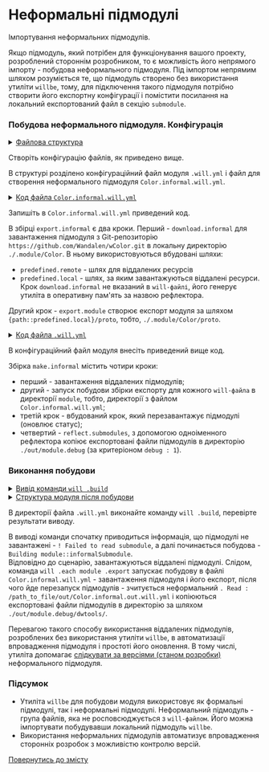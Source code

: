 # Неформальні підмодулі

Імпортування неформальних підмодулів.

Якщо підмодуль, який потрібен для функціонування вашого проекту, розроблений стороннім розробником, то є можливість його непрямого імпорту - побудова неформального підмодуля. Під імпортом непрямим шляхом розуміється те, що підмодуль створено без використання утиліти `willbe`, тому, для підключення такого підмодуля потрібно створити його експортну конфігурації і помістити посилання на локальний експортований файл в секцію `submodule`.  

### Побудова неформального підмодуля. Конфігурація  

<details>
  <summary><u>Файлова структура</u></summary>

```
informalModule
        ├── module
        │     └── Color.informal.will.yml
        └── .will.yml

```

</details>

Створіть конфігурацію файлів, як приведено вище.  

В структурі розділено конфігураційний файл модуля `.will.yml` i файл для створення неформального підмодуля `Color.informal.will.yml`.  

<details>
  <summary><u>Код файла <code>Color.informal.will.yml</code></u></summary>

```yaml
about :

  name : Color.informal
  version : 0.0.1

path :

  in : '..'
  out : 'out'
  predefined.remote : 'git+https:///github.com/Wandalen/wColor.git'
  predefined.local : './.module/Color'
  export : '{path::predefined.local}/proto'

reflector :

  download.informal :
    src : path::predefined.remote
    dst : path::predefined.local

step :

  export.module :
    export : path::export
    tar : 0

build :

  export.informal :
    criterion :
      default : 1
      export : 1
    steps :
      - step::download.informal
      - step::export.module

```

</details>

Запишіть в `Color.informal.will.yml` приведений код.

В збірці `export.informal` є два кроки. Перший - `download.informal` для завантаження підмодуля з Git-репозиторію `https://github.com/Wandalen/wColor.git` в локальну директорію `./.module/Color`. В ньому використовуються вбудовані шляхи:
- `predefined.remote` - шлях для віддалених ресурсів
- `predefined.local` - шлях, за яким завантажуються віддалені ресурси. 
Крок `download.informal` не вказаний в `will-файлі`, його генерує утиліта в оперативну пам'ять за назвою рефлектора. 

Другий крок - `export.module` створює експорт модуля за шляхом `{path::predefined.local}/proto`, тобто, `./.module/Color/proto`.   

<details>
  <summary><u>Код файла <code>.will.yml</code></u></summary>

```yaml
about :

  name : informalSubmodule
  description : "To make submodule from Git-repository"
  version : 0.0.1

submodule :

  Tools : git+https:///github.com/Wandalen/wTools.git/out/wTools#master
  Color : out/Color.informal.out

path :

  in : '.'
  out : 'out'
  proto : './proto'
  out.debug :
    path : './out/module.debug'
    criterion :
      debug : 1
  out.release :
    path : './out/module.release'
    criterion :
      debug : 0

reflector :

  reflect.submodules :
    inherit : submodule::*/exported::*=1/reflector::exportedFiles*=1
    dst :
      basePath : .
      prefixPath : path::out.*=1
    criterion :
      debug : 1

step :

  submodules.informal.export :
    currentPath : path::predefined.dir
    shell : 'will .each module .export'

build :

  make.informal :
    criterion :
      default : 1
      debug : 1
    steps :
      - submodules.download
      - submodules.informal.export
      - submodules.reload
      - reflect.submodules*=1

```

</details>

В конфігураційний файл модуля внесіть приведений вище код.

Збірка `make.informal` містить чотири кроки:
- перший - завантаження віддалених підмодулів;
- другий - запуск побудови збірки експорту для кожного `will-файла` в директорії `module`, тобто, директорії з файлом `Color.informal.will.yml`;
- третій крок - вбудований крок, який перезавантажує підмодулі (оновлює статус);
- четвертий - `reflect.submodules`, з допомогою одноіменного рефлектора копіює експортовані файли підмодулів в директорію `./out/module.debug` (за критеріоном `debug : 1`).

### Виконання побудови

<details>
  <summary><u>Вивід команди <code>will .build</code></u></summary>

```
[user@user ~]$ will .build
Command ".build"
 . Read : /path_to_file/.will.yml
 ! Failed to read submodule::Tools, try to download it with .submodules.download or even .clean it before downloading
 ! Failed to read submodule::Color, try to download it with .submodules.download or even .clean it before downloading
 . Read 1 will-files in 1.987s

  Building module::informalSubmodule / build::make.informal
     . Read : /path_to_file/.module/Tools/out/wTools.out.will.yml
     + module::Tools version master was downloaded in 15.715s
   + 1/2 submodule(s) of module::informalSubmodule were downloaded in 15.722s
 > will .each module .export
Command ".each module .export"

Module at /path_to_file/module/Color.informal.will.yml
 . Read : /path_to_file/module/Color.informal.will.yml
 . Read 1 will-files in 0.566s

    Exporting module::Color.informal / build::export
     + download.informal reflected 71 files :/// : path_to_file/.module/Color <- git+https://github.com/Wandalen/wColor.git in 3.652s
     + Write out will-file /path_to_file/out/Color.informal.out.will.yml
     + Exported export with 8 files in 1.524s
    Exported module::Color.informal / build::export in 5.243s

   . Reloading submodules..
   . Read : /path_to_file/out/Color.informal.out.will.yml
   + reflect.submodules.debug reflected 64 files /path_to_file/ : out/module.debug <- .module in 2.211s
  Built module::informalSubmodule / build::make.informal in 28.494s

```

</details>
<details>
  <summary><u>Структура модуля після побудови</u></summary>

```
informalModule
        ├── .module
        │     ├── Tools
        │     └── Color
        ├── module
        │     └── Color.informal.will.yml
        ├── out
        │    ├── module.debug
        │    │           └── dwtools
        │    └── Color.informal.out.will.yml
        └── .will.yml

```

</details>

В директорії файла `.will.yml` виконайте команду `will .build`, перевірте результати виводу.

В виводі команди спочатку приводиться інформація, що підмодулі не завантажені - `! Failed to read submodule`, а далі починається побудова - `Building module::informalSubmodule`.  
Відповідно до сценарію, завантажуються віддалені підмодулі. Слідом, команда `will .each module .export` запускає побудову в файлі `Color.informal.will.yml` - завантаження підмодуля і його експорт, після чого йде перезапуск підмодулів - зчитується неформальний `. Read : /path_to_file/out/Color.informal.out.will.yml` і копіюються експортовані файли підмодулів в директорію за шляхом `./out/module.debug/dwtools/`.   

Перевагою такого способу використання віддалених підмодулів, розроблених без використання утиліти `willbe`, в автоматизації впровадження підмодуля і простоті його оновлення. В тому числі, утиліта допомагає [слідкувати за версіями (станом розробки)](CommandsSubmodules.md) неформального підмодуля.

### Підсумок

- Утиліта `willbe` для побудови модуля використовує як формальні підмодулі, так і неформальні підмодулі. Неформальний підмодуль - група файлів, яка не росповсюджується з `will-файлом`. Його можна імпортувати побудувавши локальний підмодуль `willbe`.  
- Використання неформальних підмодулів автоматизує впровадження сторонніх розробок з можливістю контролю версій.

[Повернутись до змісту](../README.md#tutorials)
